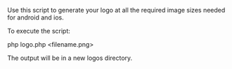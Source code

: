 Use this script to generate your logo at all the required image sizes needed for android and ios.

To execute the script:

php logo.php <filename.png> 

The output will be in a new logos directory.
